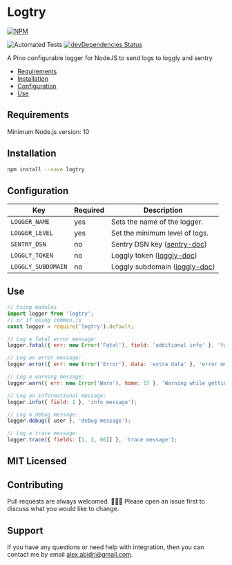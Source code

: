 # Logtry

[![NPM](https://nodei.co/npm/logtry.png)](https://nodei.co/npm/logtry/)

![Automated Tests](https://github.com/alexabidri/logtry/workflows/Automated%20Tests/badge.svg) [![devDependencies Status](https://david-dm.org/bevry/badges/dev-status.svg)](https://david-dm.org/bevry/badges?type=dev)

A Pino configurable logger for NodeJS to send logs to loggly and sentry

<!-- TOC depthFrom:2 -->

- [Requirements](#requirements)
- [Installation](#installation)
- [Configuration](#configuration)
- [Use](#use)

<!-- /TOC -->

## Requirements

Minimum Node.js version: 10

## Installation

```bash
npm install --save logtry
```

## Configuration

| Key                | Required | Description                                                                                                                                                                                 |
| ------------------ | -------- | ------------------------------------------------------------------------------------------------------------------------------------------------------------------------------------------- |
| `LOGGER_NAME`      | yes      | Sets the name of the logger.                                                                                                                                                                |
| `LOGGER_LEVEL`     | yes      | Set the minimum level of logs.                                                                                                                                                              |
| `SENTRY_DSN`       | no       | Sentry DSN key ([sentry-doc](https://docs.sentry.io/clients/java/config/#setting-the-dsn))                                                                                                  |
| `LOGGLY_TOKEN`     | no       | Loggly token ([loggly-doc](https://documentation.solarwinds.com/en/Success_Center/loggly/Content/admin/token-based-api-authentication.htm?cshid=loggly_token-based-api-authentication))     |
| `LOGGLY_SUBDOMAIN` | no       | Loggly subdomain ([loggly-doc](https://documentation.solarwinds.com/en/Success_Center/loggly/Content/admin/token-based-api-authentication.htm?cshid=loggly_token-based-api-authentication)) |

## Use

```javascript
// Using modules
import logger from 'logtry';
// or if using common.js
const logger = require('logtry').default;

// Log a fatal error message:
logger.fatal({ err: new Error('Fatal'), field: 'additional info' }, 'fatal message');

// Log an error message:
logger.error({ err: new Error('Error'), data: 'extra data' }, 'error message');

// Log a warning message:
logger.warn({ err: new Error('Warn'), home: 17 }, 'Warning while getting info');

// Log an informational message:
logger.info({ field: 1 }, 'info message');

// Log a debug message:
logger.debug({ user }, 'debug message');

// Log a trace message:
logger.trace({ fields: [1, 2, 66]] }, 'trace message');

```

## MIT Licensed

## Contributing

Pull requests are always welcomed. 🙇🏻‍♂️ Please open an issue first to discuss what you would like to change.

## Support

If you have any questions or need help with integration, then you can contact me by email
[alex.abidri@gmail.com](alex.abidri@gmail.com).
